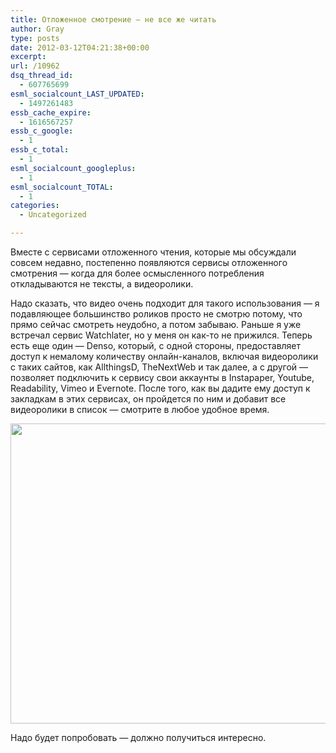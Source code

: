 ```yaml
---
title: Отложенное смотрение — не все же читать
author: Gray
type: posts
date: 2012-03-12T04:21:38+00:00
excerpt:
url: /10962
dsq_thread_id:
  - 607765699
esml_socialcount_LAST_UPDATED:
  - 1497261483
essb_cache_expire:
  - 1616567257
essb_c_google:
  - 1
essb_c_total:
  - 1
esml_socialcount_googleplus:
  - 1
esml_socialcount_TOTAL:
  - 1
categories:
  - Uncategorized

---
```








Вместе с сервисами отложенного чтения, которые мы обсуждали совсем недавно, постепенно появляются сервисы отложенного смотрения — когда для более осмысленного потребления откладываются не тексты, а видеоролики.

Надо сказать, что видео очень подходит для такого использования — я подавляющее большинство роликов просто не смотрю потому, что прямо сейчас смотреть неудобно, а потом забываю. Раньше я уже встречал сервис Watchlater, но у меня он как-то не прижился. Теперь есть еще один — Denso, который, с одной стороны, предоставляет доступ к немалому количеству онлайн-каналов, включая видеоролики с таких сайтов, как AllthingsD, TheNextWeb и так далее, а с другой — позволяет подключить к сервису свои аккаунты в Instapaper, Youtube, Readability, Vimeo и Evernote. После того, как вы дадите ему доступ к закладкам в этих сервисах, он пройдется по ним и добавит все видеоролики в список — смотрите в любое удобное время.

<img src="https://i2.wp.com/searchenginesblog.s3.amazonaws.com/IMG_0033.jpg?resize=640%2C480" alt="" width="640" height="480" data-recalc-dims="1" /> 

Надо будет попробовать — должно получиться интересно.